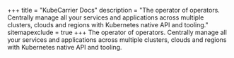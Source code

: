 +++
title = "KubeCarrier Docs"
description = "The operator of operators. Centrally manage all your services and applications across multiple clusters, clouds and regions with Kubernetes native API and tooling."
sitemapexclude = true
+++
The operator of operators. Centrally manage all your services and applications across multiple clusters, clouds and regions with Kubernetes native API and tooling.
